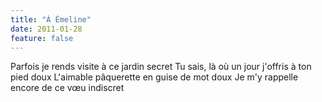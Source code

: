 ```yaml
---
title: "À Émeline"
date: 2011-01-28
feature: false
---
```


Parfois je rends visite à ce jardin secret
Tu sais, là où un jour j'offris à ton pied doux
L'aimable pâquerette en guise de mot doux
Je m'y rappelle encore de ce vœu indiscret
